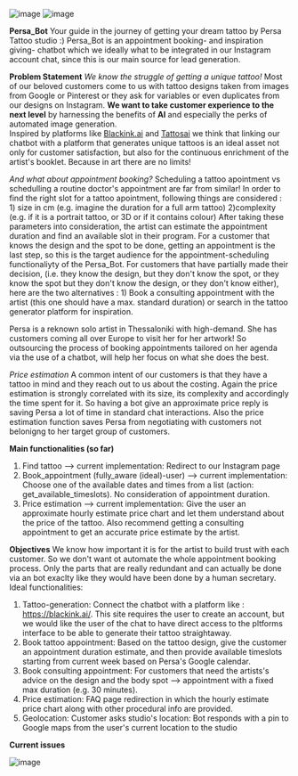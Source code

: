 ![image](https://github.com/Kleo-Karap/My_chatbot/assets/117507917/1d894c6c-5005-49e6-b913-0ad212eaf853)
![image](https://github.com/Kleo-Karap/My_chatbot/assets/117507917/0978bd05-0ebc-4808-a0a9-9c6bf2f5ab41)


**Persa_Bot** 
Your guide in the journey of getting your dream tattoo by Persa Tattoo studio :)
Persa_Bot is an appointment booking- and inspiration giving- chatbot which we ideally what to be integrated in our Instagram account chat, since this is our main source for lead generation.


**Problem Statement**
*We know the struggle of getting a unique tattoo!*
Most of our beloved customers come to us with tattoo designs taken from images from Google or Pinterest or they ask for variables or even duplicates from our designs on Instagram. 
**We want to take customer experience to the next level**  by harnessing the benefits of **AI** and especially the perks of automated image generation.  
Inspired by platforms like [Blackink.ai](https://blackink.ai/) and [Tattosai](https://www.tattoosai.com/) we think that linking our chatbot with a platform that generates unique tattoos is an ideal asset not only for customer satisfaction, but also for the continuous enrichment of the artist's booklet. Because in art there are no limits!

*And what about appointment booking?*
Scheduling a tattoo apointment vs schedulling a routine doctor's appointment are far from similar!
In order to find the right slot for a tattoo apointment, following things are considered : 1) size in cm (e.g. imagine the duration for a full arm tattoo) 2)complexity (e.g. if it is a portrait tattoo, or 3D or if it contains colour)
After taking these parameters into consideration, the artist can estimate the appointment duration and find an available slot in their program. For a customer that knows the design and the spot to be done, getting an appointment is the last step, so this is the target audience for the appointment-scheduling functionaliyty of the Persa_Bot. For customers that have partially made their decision, (i.e. they know the design, but they don't know the spot, or they know the spot but they don't know the design, or they don't know either), here are the two alternatives : 1) Book a consulting appointment with the artist (this one should have a max. standard duration) or search in the tattoo generator platform for inspiration.

Persa is a reknown solo artist in Thessaloniki with high-demand. She has customers coming all over Europe to visit her for her artwork! 
So outsourcing the process of booking appointments tailored on her agenda  via the use of a chatbot, will help her focus on what she does the best.

*Price estimation*
A common intent of our customers is that they have a tattoo in mind and they reach out to us about the costing. Again the price estimation is strongly correlated with its size, its complexity and accordingly the time spent for it.
So having a bot give an approximate price reply is saving Persa a lot of time in standard chat interactions. Also the price estimation function saves Persa from negotiating with customers not belonigng to her target group of customers.

**Main functionalities (so far)**
1) Find tattoo --> current implementation: Redirect to our Instagram page
2) Book_appointment (fully_aware (ideal)-user) --> current implementation: Choose one of the available dates and times from a list (action: get_available_timeslots). No consideration of appointment duration.
3) Price estimation --> current implementation: Give the user an approximate hourly estimate price chart and let them understand about the price of the tattoo. Also recommend getting a consulting appointment to get an accurate price estimate by the artist.
   
**Objectives**
We know how important it is for the artist to build trust with each customer. 
So we don't want ot automate the whole appointment booking process. Only the parts that are really redundant and can actually be done via an bot exaclty like they would have been done by a human secretary.
Ideal functionalities: 
1. Tattoo-generation: Connect the chatbot with a platform like : https://blackink.ai/. This site requires the user to create an account, but we would like the user of the chat to have direct access to the pltforms interface to be able to generate their tattoo straightaway.
2. Book tattoo appointment: Based on the tattoo design, give the customer an appointment duration estimate, and then provide available timeslots starting from current week based on Persa's Google calendar.
3. Book consulting appointment: For customers that need the artists's advice on the design and the body spot --> appointment with a fixed max duration (e.g. 30 minutes).
4. Price estimation: FAQ page redirection in which the hourly estimate price chart along with other procedural info are provided.
5. Geolocation: Customer asks studio's location: Bot responds with a pin to Google maps from the user's current location to the studio
   
**Current issues** 

![image](https://github.com/Kleo-Karap/My_chatbot/assets/117507917/fe2bf29e-34a5-4dc7-b49c-f37991004d15)

